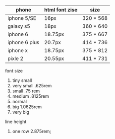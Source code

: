 
|phone          |html font zise   |  size     |
|---            |---              |  ---      |     
|iphone 5/SE    |16px             |320 * 568  |
|galaxy s5      |18px             |360 * 640  |
|iphone 6       |18.75px          |375 * 667  |
|iphone 6 plus  |20.7px           |414 * 736  |
|iphone x       |18.75px          |375 * 812  |
|pixle  2       |20.55px          |411 * 731  |


font size
 1. tiny small
 2. very small  .625rem
 3. small       .75 rem
 4. medium      .8125rem
 5. normal  
 6. big         1.0625rem
 7. very big

 line height
 1. one row   2.875rem;